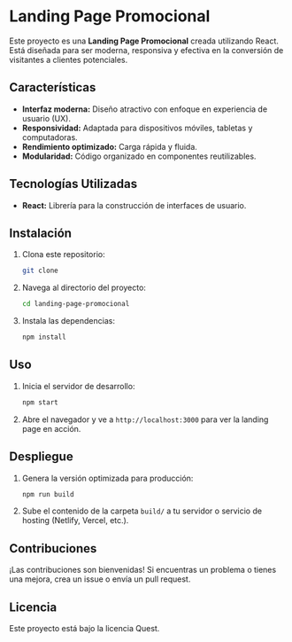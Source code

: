 # Landing Page Promocional 

Este proyecto es una **Landing Page Promocional** creada utilizando React. Está diseñada para ser moderna, responsiva y efectiva en la conversión de visitantes a clientes potenciales.

## Características

- **Interfaz moderna:** Diseño atractivo con enfoque en experiencia de usuario (UX).
- **Responsividad:** Adaptada para dispositivos móviles, tabletas y computadoras.
- **Rendimiento optimizado:** Carga rápida y fluida.
- **Modularidad:** Código organizado en componentes reutilizables.


## Tecnologías Utilizadas

- **React:** Librería para la construcción de interfaces de usuario.


## Instalación

1. Clona este repositorio:
   ```bash
   git clone 
   ```
2. Navega al directorio del proyecto:
   ```bash
   cd landing-page-promocional
   ```
3. Instala las dependencias:
   ```bash
   npm install
   ```

## Uso

1. Inicia el servidor de desarrollo:
   ```bash
   npm start
   ```
2. Abre el navegador y ve a `http://localhost:3000` para ver la landing page en acción.


## Despliegue

1. Genera la versión optimizada para producción:
   ```bash
   npm run build
   ```
2. Sube el contenido de la carpeta `build/` a tu servidor o servicio de hosting (Netlify, Vercel, etc.).

## Contribuciones

¡Las contribuciones son bienvenidas! Si encuentras un problema o tienes una mejora, crea un issue o envía un pull request.

## Licencia

Este proyecto está bajo la licencia Quest. 
